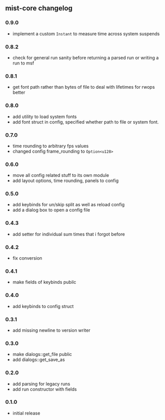 ## mist-core changelog
### 0.9.0
- implement a custom `Instant` to measure time across system suspends

### 0.8.2
- check for general run sanity before returning a parsed run or writing a run to msf

### 0.8.1
- get font path rather than bytes of file to deal with lifetimes for rwops better

### 0.8.0
- add utility to load system fonts
- add font struct in config, specified whether path to file or system font.

### 0.7.0
- time rounding to arbitrary fps values
- changed config frame_rounding to `Option<u128>`

### 0.6.0
- move all config related stuff to its own module
- add layout options, time rounding, panels to config

### 0.5.0
- add keybinds for un/skip split as well as reload config
- add a dialog box to open a config file

### 0.4.3
- add setter for individual sum times that i forgot before

### 0.4.2
- fix conversion 

### 0.4.1
- make fields of keybinds pubilc

### 0.4.0
- add keybinds to config struct

### 0.3.1
- add missing newline to version writer

### 0.3.0
- make dialogs::get_file public
- add dialogs::get\_save\_as

### 0.2.0
- add parsing for legacy runs
- add run constructor with fields

### 0.1.0
- initial release
